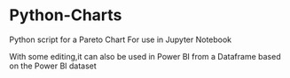# Python-Charts

Python script for a Pareto Chart
For use in Jupyter Notebook

With some editing,it can also be used in Power BI from a Dataframe based on the Power BI dataset
